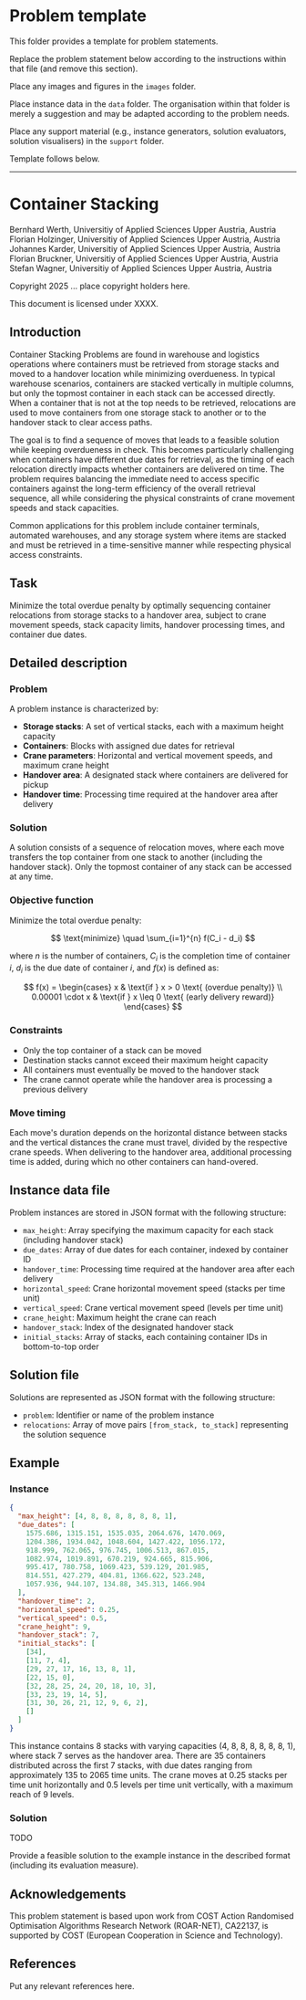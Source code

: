<!--
SPDX-FileCopyrightText: 2024 Alexandre Jesus <me@adbjesus.com>

SPDX-License-Identifier: CC-BY-4.0
-->

<!-- Replace the comment above with your licence information for your problem
statement. Consider all copyright holders and contributors. -->

<!-- According to the copyright and licensing policy of ROAR-NET original
problem statements contributed to this repository shall be licensed under the
CC-BY-4.0 licence. In some cases CC-BY-SA-4.0 might be accepted, e.g., if the
problem is based upon an existing problem licensed under those terms. Please
provide a clear justification when opening the pull request if the problem is
not licensed under CC-BY-4.0 -->

<!-- Remove the section below before submitting -->

# Problem template


This folder provides a template for problem statements.

Replace the problem statement below according to the instructions within that
file (and remove this section).

Place any images and figures in the `images` folder.

Place instance data in the `data` folder. The organisation within that folder is
merely a suggestion and may be adapted according to the problem needs.

Place any support material (e.g., instance generators, solution evaluators,
solution visualisers) in the `support` folder.

Template follows below.

---

<!-- Remove the section above before submitting -->

# Container Stacking

Bernhard Werth, Universitiy of Applied Sciences Upper Austria, Austria  
Florian Holzinger, Universitiy of Applied Sciences Upper Austria, Austria  
Johannes Karder, Universitiy of Applied Sciences Upper Austria, Austria  
Florian Bruckner, Universitiy of Applied Sciences Upper Austria, Austria  
Stefan Wagner, Universitiy of Applied Sciences Upper Austria, Austria  

<!-- Put two empty spaces at the end of each author line except the last for
proper formatting -->

Copyright 2025 ... place copyright holders here.

This document is licensed under XXXX.

<!-- Complete the above accordingly. Copyright and licensing information must be
consistent with the comment at the beggining of the markdown file -->

## Introduction

Container Stacking Problems are found in warehouse and logistics operations where containers must be retrieved from storage stacks and moved to a handover location while minimizing overdueness. In typical warehouse scenarios, containers are stacked vertically in multiple columns, but only the topmost container in each stack can be accessed directly. When a container that is not at the top needs to be retrieved, relocations are used to move containers from one storage stack to another or to the handover stack to clear access paths.

The goal is to find a sequence of moves that leads to a feasible solution while keeping overdueness in check. This becomes particularly challenging when containers have different due dates for retrieval, as the timing of each relocation directly impacts whether containers are delivered on time. The problem requires balancing the immediate need to access specific containers against the long-term efficiency of the overall retrieval sequence, all while considering the physical constraints of crane movement speeds and stack capacities.

Common applications for this problem include container terminals, automated warehouses, and any storage system where items are stacked and must be retrieved in a time-sensitive manner while respecting physical access constraints.


## Task

Minimize the total overdue penalty by optimally sequencing container relocations from storage stacks to a handover area, subject to crane movement speeds, stack capacity limits, handover processing times, and container due dates.

## Detailed description

### Problem
A problem instance is characterized by:

- **Storage stacks**: A set of vertical stacks, each with a maximum height capacity
- **Containers**: Blocks with assigned due dates for retrieval
- **Crane parameters**: Horizontal and vertical movement speeds, and maximum crane height
- **Handover area**: A designated stack where containers are delivered for pickup
- **Handover time**: Processing time required at the handover area after delivery

### Solution
A solution consists of a sequence of relocation moves, where each move transfers the top container from one stack to another (including the handover stack). Only the topmost container of any stack can be accessed at any time.

### Objective function
Minimize the total overdue penalty:

$$
\text{minimize} \quad \sum_{i=1}^{n} f(C_i - d_i)
$$

where $n$ is the number of containers, $C_i$ is the completion time of container $i$, $d_i$ is the due date of container $i$, and $f(x)$ is defined as:

$$
f(x) = \begin{cases} 
x & \text{if } x > 0 \text{ (overdue penalty)} \\
0.00001 \cdot x & \text{if } x \leq 0 \text{ (early delivery reward)}
\end{cases}
$$


### Constraints
- Only the top container of a stack can be moved
- Destination stacks cannot exceed their maximum height capacity
- All containers must eventually be moved to the handover stack
- The crane cannot operate while the handover area is processing a previous delivery

### Move timing
Each move's duration depends on the horizontal distance between stacks and the vertical distances the crane must travel, divided by the respective crane speeds. When delivering to the handover area, additional processing time is added, during which no other containers can hand-overed.


## Instance data file


Problem instances are stored in JSON format with the following structure:

- `max_height`: Array specifying the maximum capacity for each stack (including handover stack)
- `due_dates`: Array of due dates for each container, indexed by container ID
- `handover_time`: Processing time required at the handover area after each delivery
- `horizontal_speed`: Crane horizontal movement speed (stacks per time unit)
- `vertical_speed`: Crane vertical movement speed (levels per time unit)  
- `crane_height`: Maximum height the crane can reach
- `handover_stack`: Index of the designated handover stack
- `initial_stacks`: Array of stacks, each containing container IDs in bottom-to-top order

## Solution file

Solutions are represented as JSON format with the following structure:

- `problem`: Identifier or name of the problem instance
- `relocations`: Array of move pairs `[from_stack, to_stack]` representing the solution sequence


## Example

### Instance

```json
{
  "max_height": [4, 8, 8, 8, 8, 8, 8, 1],
  "due_dates": [
    1575.686, 1315.151, 1535.035, 2064.676, 1470.069,
    1204.386, 1934.042, 1048.604, 1427.422, 1056.172,
    918.999, 762.065, 976.745, 1006.513, 867.015,
    1082.974, 1019.891, 670.219, 924.665, 815.906,
    995.417, 780.758, 1069.423, 539.129, 201.985,
    814.551, 427.279, 404.81, 1366.622, 523.248,
    1057.936, 944.107, 134.88, 345.313, 1466.904
  ],
  "handover_time": 2,
  "horizontal_speed": 0.25,
  "vertical_speed": 0.5,
  "crane_height": 9,
  "handover_stack": 7,
  "initial_stacks": [
    [34],
    [11, 7, 4],
    [29, 27, 17, 16, 13, 8, 1],
    [22, 15, 0],
    [32, 28, 25, 24, 20, 18, 10, 3],
    [33, 23, 19, 14, 5],
    [31, 30, 26, 21, 12, 9, 6, 2],
    []
  ]
}
```

This instance contains 8 stacks with varying capacities (4, 8, 8, 8, 8, 8, 8, 1), where stack 7 serves as the handover area. There are 35 containers distributed across the first 7 stacks, with due dates ranging from approximately 135 to 2065 time units. The crane moves at 0.25 stacks per time unit horizontally and 0.5 levels per time unit vertically, with a maximum reach of 9 levels.


### Solution

TODO

Provide a feasible solution to the example instance in the described format
(including its evaluation measure).

## Acknowledgements

This problem statement is based upon work from COST Action Randomised
Optimisation Algorithms Research Network (ROAR-NET), CA22137, is supported by
COST (European Cooperation in Science and Technology).

<!-- Please keep the above acknowledgement. Add any other acknowledgements as
relevant. -->

## References

Put any relevant references here.
